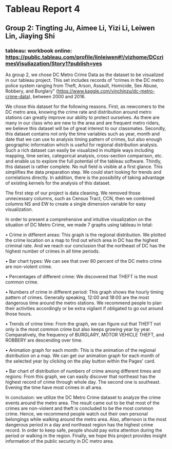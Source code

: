 # Tableau Report 4

## Group 2: Tingting Ju, Aimee Li, Yizi Li, Leiwen Lin, Jiaying Shi

### tableau: workbook online: https://public.tableau.com/profile/linleiwen#!/vizhome/DCcrimesVisuliazation/Story1?publish=yes

As group 2, we chose DC Metro Crime Data as the dataset to be visualized in our tableau project. This set includes records of “crimes in the DC metro police system ranging from Theft, Arson, Assault, Homicide, Sex Abuse, Robbery, and Burglary” (https://www.kaggle.com/vinchinzu/dc-metro-crime-data), between 2000 and 2016.

We chose this dataset for the following reasons. First, as newcomers to the DC metro area, knowing the crime rate and distribution around metro stations can greatly improve our ability to protect ourselves. As there are many in our class who are new to the area and are frequent metro riders, we believe this dataset will be of great interest to our classmates. Secondly, this dataset contains not only the time variables such as year, month and date that we can use to analysis timing pattern of crimes, but also enough geographic information which is useful for regional distribution analysis. Such a rich dataset can easily be visualized in multiple ways including mapping, time series, categorical analysis, cross-section comparison, etc. and enable us to explore the full potential of the tableau software. Thirdly, this dataset is rather complete. No null field is visible at a first glance. This simplifies the data preparation step. We could start looking for trends and correlations directly. In addition, there is the possibility of taking advantage of existing kernels for the analysis of this dataset.

The first step of our project is data cleaning. We removed those unnecessary columns, such as Census Tract, CCN, then we combined columns NS and EW to create a single dimension variable for easy visualization.

In order to present a comprehensive and intuitive visualization on the situation of DC Metro Crime, we made 7 graphs using tableau in total:

•	Crime in different areas: This graph is the regional distribution. We plotted the crime location on a map to find out which area in DC has the highest criminal rate. And we reach our conclusion that the northeast of DC has the highest number of crimes in all time periods.

•	Bar chart types: We can see that over 80 percent of the DC metro crime are non-violent crime.

•	Percentages of different crime: We discovered that THEFT is the most common crime.

•	Numbers of crime in different period: This graph shows the hourly timing pattern of crimes. Generally speaking, 12:00 and 18:00 are the most dangerous time around the metro stations. We recommend people to plan their activities accordingly or be extra vigilant if obligated to go out around those hours.

•	Trends of crime time: From the graph, we can figure out that THEFT not only is the most common crime but also keeps growing year by year. Comparatively, the frequency of BURGLARY, MOTOR VEHICLE THEFT, and ROBBERY are descending over time.

•	Animation graph for each month: This is the animation of the regional distribution on a map. We can get our animation graph for each month of the selected year by clicking on the play button within the Pages' card.

•	Bar chart of distribution of numbers of crime among different times and regions: From this graph, we can easily discover that northeast has the highest record of crime through whole day. The second one is southeast. Evening the time have most crimes in all area.


In conclusion: we utilize the DC Metro Crime dataset to analyze the crime events around the metro area. The result came out to be that most of the crimes are non-violent and theft is concluded to be the most common crime. Hence, we recommend people watch out their own personal belongings while walking around the metro area. Also, afternoon is the most dangerous period in a day and northeast region has the highest crime record.  In order to keep safe, people should pay extra attention during the period or walking in the region. Finally, we hope this project provides insight information of the public security in DC metro area.
